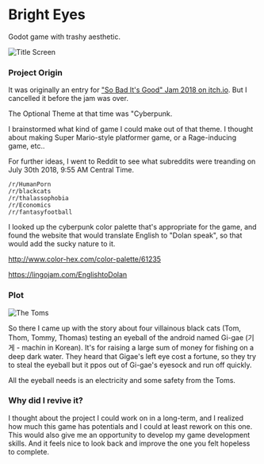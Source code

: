 # Bright Eyes

Godot game with trashy aesthetic.

![Title Screen](https://github.com/Raccoon-JS/bright_eyes/blob/master/images/title.png)

### Project Origin

It was originally an entry for ["So Bad It's Good" Jam 2018 on itch.io](https://itch.io/jam/sbigjam2018). But I cancelled it before the jam was over.

The Optional Theme at that time was "Cyberpunk.

I brainstormed what kind of game I could make out of that theme. I thought about making Super Mario-style platformer game, or a Rage-inducing game, etc..

For further ideas, I went to Reddit to see what subreddits were treanding on July 30th 2018, 9:55 AM Central Time.

```
/r/HumanPorn
/r/blackcats
/r/thalassophobia
/r/Economics
/r/fantasyfootball
```

I looked up the cyberpunk color palette that's appropriate for the game, and found the website that would translate English to "Dolan speak", so that would add the sucky nature to it.

http://www.color-hex.com/color-palette/61235

https://lingojam.com/EnglishtoDolan

### Plot

![The Toms](https://github.com/Raccoon-JS/bright_eyes/blob/master/images/panel2.png)

So there I came up with the story about four villainous black cats (Tom, Thom, Tommy, Thomas) testing an eyeball of the android named Gi-gae (기게 - machin in Korean). It's for raising a large sum of money for fishing on a deep dark water. They heard that Gigae's left eye cost a fortune, so they try to steal the eyeball but it ppos out of Gi-gae's eyesock and run off quickly.

All the eyeball needs is an electricity and some safety from the Toms.

### Why did I revive it?

I thought about the project I could work on in a long-term, and I realized how much this game has potentials and I could at least rework on this one. This would also give me an opportunity to develop my game development skills. And it feels nice to look back and improve the one you felt hopeless to complete. 
